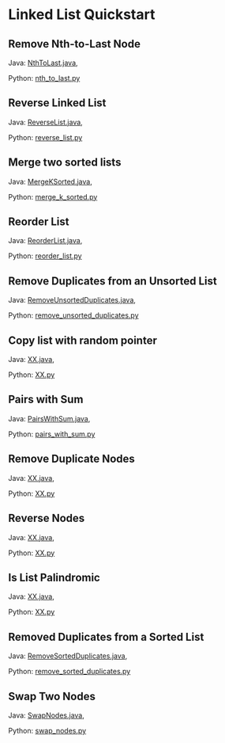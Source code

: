 # Linked List Quickstart

## Remove Nth-to-Last Node
Java: [NthToLast.java](https://github.com/samgh/6-Weeks-to-Interview-Ready/blob/master/quickstart_guides/linked_lists/java/NthToLast.java),

Python: [nth_to_last.py](https://github.com/samgh/6-Weeks-to-Interview-Ready/blob/master/quickstart_guides/linked_lists/python/nth_to_last.py)

## Reverse Linked List
Java: [ReverseList.java](https://github.com/samgh/6-Weeks-to-Interview-Ready/blob/master/quickstart_guides/linked_lists/java/ReverseList.java),

Python: [reverse_list.py](https://github.com/samgh/6-Weeks-to-Interview-Ready/blob/master/quickstart_guides/linked_lists/python/reverse_list.py)

## Merge two sorted lists
Java: [MergeKSorted.java](https://github.com/samgh/6-Weeks-to-Interview-Ready/blob/master/quickstart_guides/linked_lists/java/MergeKLists.java),

Python: [merge_k_sorted.py](https://github.com/samgh/6-Weeks-to-Interview-Ready/blob/master/quickstart_guides/linked_lists/python/merge_k_sorted.py)

## Reorder List
Java: [ReorderList.java](https://github.com/samgh/6-Weeks-to-Interview-Ready/blob/master/quickstart_guides/linked_lists/java/ReorderList.java),

Python: [reorder_list.py](https://github.com/samgh/6-Weeks-to-Interview-Ready/blob/master/quickstart_guides/linked_lists/python/reorder_list.py)

## Remove Duplicates from an Unsorted List
Java: [RemoveUnsortedDuplicates.java](https://github.com/samgh/6-Weeks-to-Interview-Ready/blob/master/quickstart_guides/linked_lists/java/RemoveUnsortedDuplicates.java),

Python: [remove_unsorted_duplicates.py](https://github.com/samgh/6-Weeks-to-Interview-Ready/blob/master/quickstart_guides/linked_lists/python/remove_unsorted_duplicates.py)

## Copy list with random pointer
Java: [XX.java](https://github.com/samgh/6-Weeks-to-Interview-Ready/blob/master/quickstart_guides/linked_lists/java/XX.java),

Python: [XX.py](https://github.com/samgh/6-Weeks-to-Interview-Ready/blob/master/quickstart_guides/linked_lists/python/XX.py)

## Pairs with Sum
Java: [PairsWithSum.java](https://github.com/samgh/6-Weeks-to-Interview-Ready/blob/master/quickstart_guides/linked_lists/java/PairsWithSum.java),

Python: [pairs_with_sum.py](https://github.com/samgh/6-Weeks-to-Interview-Ready/blob/master/quickstart_guides/linked_lists/python/pairs_with_sum.py)

## Remove Duplicate Nodes
Java: [XX.java](https://github.com/samgh/6-Weeks-to-Interview-Ready/blob/master/quickstart_guides/linked_lists/java/XX.java),

Python: [XX.py](https://github.com/samgh/6-Weeks-to-Interview-Ready/blob/master/quickstart_guides/linked_lists/python/XX.py)

## Reverse Nodes
Java: [XX.java](https://github.com/samgh/6-Weeks-to-Interview-Ready/blob/master/quickstart_guides/linked_lists/java/XX.java),

Python: [XX.py](https://github.com/samgh/6-Weeks-to-Interview-Ready/blob/master/quickstart_guides/linked_lists/python/XX.py)

## Is List Palindromic
Java: [XX.java](https://github.com/samgh/6-Weeks-to-Interview-Ready/blob/master/quickstart_guides/linked_lists/java/XX.java),

Python: [XX.py](https://github.com/samgh/6-Weeks-to-Interview-Ready/blob/master/quickstart_guides/linked_lists/python/XX.py)

## Removed Duplicates from a Sorted List
Java: [RemoveSortedDuplicates.java](https://github.com/samgh/6-Weeks-to-Interview-Ready/blob/master/quickstart_guides/linked_lists/java/RemoveSortedDuplicates.java),

Python: [remove_sorted_duplicates.py](https://github.com/samgh/6-Weeks-to-Interview-Ready/blob/master/quickstart_guides/linked_lists/python/remove_sorted_duplicates.py)

## Swap Two Nodes
Java: [SwapNodes.java](https://github.com/samgh/6-Weeks-to-Interview-Ready/blob/master/quickstart_guides/linked_lists/java/SwapNodes.java),

Python: [swap_nodes.py](https://github.com/samgh/6-Weeks-to-Interview-Ready/blob/master/quickstart_guides/linked_lists/python/swap_nodes.py)
